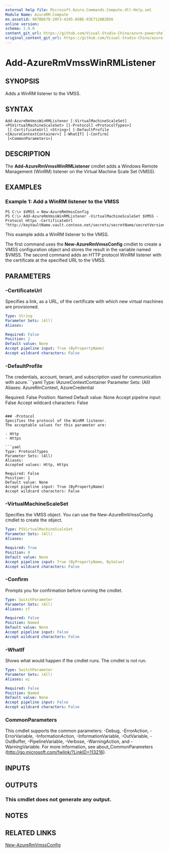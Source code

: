 ```yaml
---
external help file: Microsoft.Azure.Commands.Compute.dll-Help.xml
Module Name: AzureRM.Compute
ms.assetid: 987BD670-20F3-4105-A5BE-03E712AB2B56
online version:
schema: 2.0.0
content_git_url: https://github.com/Visual-Studio-China/azure-powershell/blob/preview/src/ResourceManager/Compute/Stack/Commands.Compute/help/Add-AzureRmVmssWinRMListener.md
original_content_git_url: https://github.com/Visual-Studio-China/azure-powershell/blob/preview/src/ResourceManager/Compute/Stack/Commands.Compute/help/Add-AzureRmVmssWinRMListener.md
---
```


# Add-AzureRmVmssWinRMListener

## SYNOPSIS
Adds a WinRM listener to the VMSS.

## SYNTAX

```
Add-AzureRmVmssWinRMListener [-VirtualMachineScaleSet] <PSVirtualMachineScaleSet> [[-Protocol] <ProtocolTypes>]
 [[-CertificateUrl] <String>] [-DefaultProfile <IAzureContextContainer>] [-WhatIf] [-Confirm]
 [<CommonParameters>]
```

## DESCRIPTION
The **Add-AzureRmVmssWinRMListener** cmdlet adds a Windows Remote Management (WinRM) listener on the Virtual Machine Scale Set (VMSS).

## EXAMPLES

### Example 1: Add a WinRM listener to the VMSS
```
PS C:\> $VMSS = New-AzureRmVmssConfig
PS C:\> Add-AzureRmVmssWinRMListener -VirtualMachineScaleSet $VMSS -Protocol Https -CertificateUrl "http://keyVaultName.vault.contoso.net/secrets/secretName/secretVersion"
```

This example adds a WinRM listener to the VMSS.

The first command uses the **New-AzureRmVmssConfig** cmdlet to create a VMSS configuration object and stores the result in the variable named $VMSS.
The second command adds an HTTP protocol WinRM listener with the certificate at the specified URL to the VMSS.

## PARAMETERS

### -CertificateUrl
Specifies a link, as a URL, of the certificate with which new virtual machines are provisioned.

```yaml
Type: String
Parameter Sets: (All)
Aliases: 

Required: False
Position: 2
Default value: None
Accept pipeline input: True (ByPropertyName)
Accept wildcard characters: False
```

### -DefaultProfile
The credentials, account, tenant, and subscription used for communication with azure.```yaml
Type: IAzureContextContainer
Parameter Sets: (All)
Aliases: AzureRmContext, AzureCredential

Required: False
Position: Named
Default value: None
Accept pipeline input: False
Accept wildcard characters: False
```

### -Protocol
Specifies the protocol of the WinRM listener.
The acceptable values for this parameter are:

- Http
- Https

```yaml
Type: ProtocolTypes
Parameter Sets: (All)
Aliases: 
Accepted values: Http, Https

Required: False
Position: 1
Default value: None
Accept pipeline input: True (ByPropertyName)
Accept wildcard characters: False
```

### -VirtualMachineScaleSet
Specifies the VMSS object.
You can use the New-AzureRmVmssConfig cmdlet to create the object.

```yaml
Type: PSVirtualMachineScaleSet
Parameter Sets: (All)
Aliases: 

Required: True
Position: 0
Default value: None
Accept pipeline input: True (ByPropertyName, ByValue)
Accept wildcard characters: False
```

### -Confirm
Prompts you for confirmation before running the cmdlet.

```yaml
Type: SwitchParameter
Parameter Sets: (All)
Aliases: cf

Required: False
Position: Named
Default value: None
Accept pipeline input: False
Accept wildcard characters: False
```

### -WhatIf
Shows what would happen if the cmdlet runs. The cmdlet is not run.

```yaml
Type: SwitchParameter
Parameter Sets: (All)
Aliases: wi

Required: False
Position: Named
Default value: None
Accept pipeline input: False
Accept wildcard characters: False
```

### CommonParameters
This cmdlet supports the common parameters: -Debug, -ErrorAction, -ErrorVariable, -InformationAction, -InformationVariable, -OutVariable, -OutBuffer, -PipelineVariable, -Verbose, -WarningAction, and -WarningVariable. For more information, see about_CommonParameters (http://go.microsoft.com/fwlink/?LinkID=113216).

## INPUTS

## OUTPUTS

### This cmdlet does not generate any output.

## NOTES

## RELATED LINKS

[New-AzureRmVmssConfig](./New-AzureRmVmssConfig.md)



